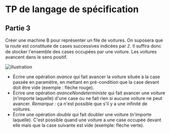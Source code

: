 TP de langage de spécification
==============================

Partie 3
--------

Créer une machine B pour représenter un file de voitures. On suposera que la route est constituée de cases successives indicées par *ℤ*. Il suffira donc de stocker l'ensemble des cases occupées par une voiture. Les voitures avancent dans le sens positif.

![illustration](/m1ls/ext/voitures.svg)

- Écrire une opération *avance* qui fait avancer la voiture située à la case passée en paramètre, en mettant en pré-condition que la case devant doit être vide (exemple : flèche rouge).
- Écrire une opération *avanceNondeterministe* qui fait avancer une voiture (n'importe laquelle) d'une case ou ne fait rien si aucune voiture ne peut avancer. *Remarque :* ça n'est possible que s'il y a une infinité de voitures.
- Écrire une opération *double* qui fait doubler une voiture (n'importe laquelle). C'est possible quand une voiture a une case occupée devant elle mais que la case suivante est vide (exemple: flèche verte).
